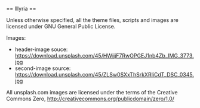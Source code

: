 == Illyria ==

Unless otherwise specified, all the theme files, scripts and images are licensed under GNU General Public License.

Images:

* header-image souce: https://download.unsplash.com/45/HWijjF7RwOPGEJ1nb4Zb_IMG_3773.jpg
* second-image source: https://download.unsplash.com/45/ZLSw0SXxThSrkXRIiCdT_DSC_0345.jpg

All unsplash.com images are licensed under the terms of the Creative Commons Zero, http://creativecommons.org/publicdomain/zero/1.0/

